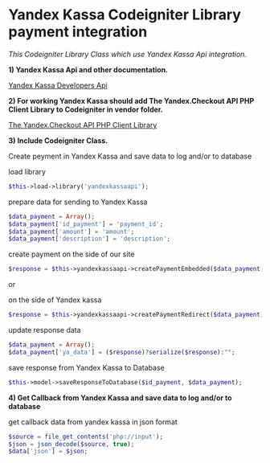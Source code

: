 # Yandex Kassa Codeigniter Library payment integration

*This Codeigniter Library Class which use Yandex Kassa Api integration.*


**1) Yandex Kassa Api and other documentation.**

[Yandex Kassa Developers Api](https://kassa.yandex.ru/developers/api)


**2) For working Yandex Kassa should add The Yandex.Checkout API PHP Client Library to Codeigniter in vendor folder.**

[The Yandex.Checkout API PHP Client Library](https://github.com/yandex-money/yandex-checkout-sdk-php.git)


**3) Include Codeigniter Class.**

  Create peyment in Yandex Kassa and save data to log and/or to database

  load library
  ```php
  $this->load->library('yandexkassaapi');
  ```

  prepare data for sending to Yandex Kassa
  ```php
  $data_payment = Array();
  $data_payment['id_payment'] = 'payment_id';
  $data_payment['amount'] = 'amount';
  $data_payment['description'] = 'description';
  ```

  create payment
  on the side of our site
  ```php
  $response = $this->yandexkassaapi->createPaymentEmbedded($data_payment);
  ```

  or

  on the side of Yandex kassa
  ```php
  $response = $this->yandexkassaapi->createPaymentRedirect($data_payment);
  ```
  
  update response data
  ```php
  $data_payment = Array();
  $data_payment['ya_data'] = ($response)?serialize($response):"";
  ```

  save response from Yandex Kassa to Database
  ```php
  $this->model->saveResponseToDatabase($id_payment, $data_payment);
  ```

**4) Get Callback from Yandex Kassa and save data to log and/or to database**
  
  get callback data from yandex kassa in json format
  ```php
  $source = file_get_contents('php://input');
  $json = json_decode($source, true);
  $data['json'] = $json;
  ```
